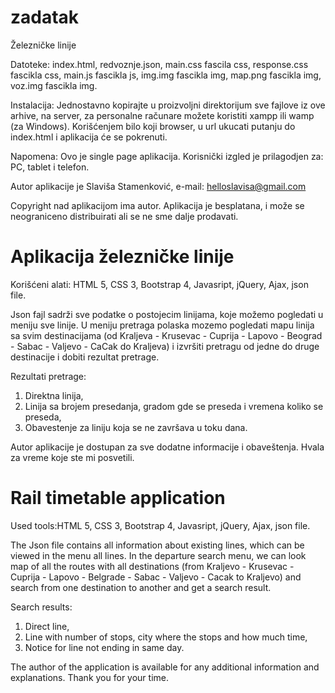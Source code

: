 # zadatak

Železničke linije

Datoteke:
index.html, 
redvoznje.json, 
main.css fascila css, 
response.css fascikla css, 
main.js	fascikla js, 
img.img fascikla img, 
map.png	fascikla img, 
voz.img	fascikla img.

Instalacija:
Jednostavno kopirajte u proizvoljni direktorijum sve fajlove iz ove arhive,
na server, za personalne računare možete koristiti xampp ili wamp (za Windows).
Korišćenjem bilo koji browser, u url ukucati putanju do index.html i aplikacija će se pokrenuti.

Napomena:
Ovo je single page aplikacija.
Korisnički izgled je prilagodjen za: PC, tablet i telefon.

Autor aplikacije je Slaviša Stamenković, e-mail: helloslavisa@gmail.com

Copyright nad aplikacijom  ima autor. Aplikacija je besplatana, i može se
neograniceno distribuirati ali se ne sme dalje prodavati.


Aplikacija železničke linije
==================
Korišćeni alati: HTML 5, CSS 3,	Bootstrap 4, Javasript, jQuery,	Ajax,	json file.

Json fajl sadrži sve podatke o postojecim linijama, koje možemo pogledati u meniju sve linije. 
U meniju pretraga polaska mozemo pogledati mapu linija sa svim destinacijama 
(od Kraljeva - Krusevac - Cuprija - Lapovo - Beograd - Sabac - Valjevo - CaCak do Kraljeva) 
i izvršiti pretragu od jedne do druge destinacije i dobiti rezultat pretrage.

Rezultati pretrage:
1.	Direktna linija,
2.	Linija sa brojem presedanja, gradom gde se preseda i vremena koliko se preseda,
3.	Obavestenje za liniju koja se ne završava u toku dana.

Autor aplikacije je dostupan za sve dodatne informacije i obaveštenja. Hvala za vreme koje ste mi posvetili. 


Rail timetable application
==================
Used tools:HTML 5, CSS 3,	Bootstrap 4, Javasript, jQuery,	Ajax,	json file.

The Json file contains all information about existing lines, which can be viewed in the menu all lines. 
In the departure search menu, we can look map of all the routes with all destinations 
(from Kraljevo - Krusevac - Cuprija - Lapovo - Belgrade - Sabac - Valjevo - Cacak to Kraljevo) 
and search from one destination to another and get a search result.

Search results:
1.	Direct line,
2.	Line with number of stops, city where the stops and how much time,
3.	Notice for line not ending in same day.

The author of the application is available for any additional information and explanations. Thank you for your time.
